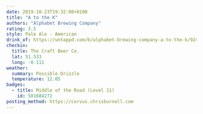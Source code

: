 ```yaml
---
date: 2019-10-23T19:32:08+0100
title: "A to the K"
authors: "Alphabet Brewing Company"
rating: 3.5
style: Pale Ale - American
drink_of: https://untappd.com/b/alphabet-brewing-company-a-to-the-k/924431
checkin:
  title: The Craft Beer Co.
  lat: 51.533
  long: -0.111
weather:
  summary: Possible Drizzle
  temperature: 12.05
badges:
  - title: Middle of the Road (Level 11)
    id: 581684272
posting_method: https://corvus.chrisburnell.com
---
```

